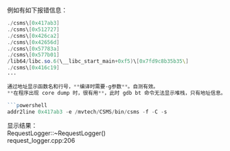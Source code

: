 例如有如下报错信息：  
```powershell
./csms\[0x417ab3]  
./csms\[0x512727]  
./csms\[0x426ca2]  
./csms\[0x42656d]  
./csms\[0x57783a]  
./csms\[0x577b01]  
/lib64/libc.so.6(\__libc_start_main+0xf5)\[0x7fd9c8b35b35\]  
./csms\[0x416c19]
···

通过地址显示函数名和行号，**编译时需要-g参数**。自测有效。  
**在程序出现 core dump 时，很有用**，此时 gdb bt 命令无法显示堆栈，只有地址信息。

```powershell
addr2line 0x417ab3 -e /mvtech/CSMS/bin/csms -f -C -s
```

显示结果：  
RequestLogger::~RequestLogger()  
request_logger.cpp:206
